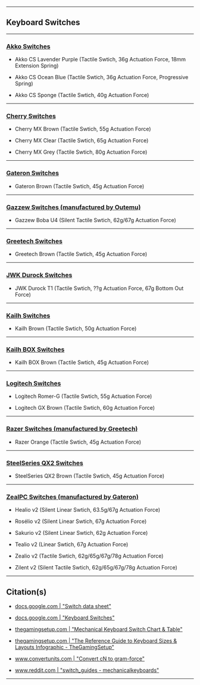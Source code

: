 <!-- https://github.com/mcavallo-git/Coding/blob/main/hardware/keyboards/keyboard-switches.md -->

***

## Keyboard Switches

***

### [Akko Switches](https://en.akkogear.com/store/switch/)

- Akko CS Lavender Purple (Tactile Swtich, 36g Actuation Force, 18mm Extension Spring)

- Akko CS Ocean Blue (Tactile Swtich, 36g Actuation Force, Progressive Spring)

- Akko CS Sponge (Tactile Swtich, 40g Actuation Force)

***

### [Cherry Switches](https://www.cherrymx.de/en/mx-original/mx-brown.html)

- Cherry MX Brown (Tactile Swtich, 55g Actuation Force)

- Cherry MX Clear (Tactile Swtich, 65g Actuation Force)

- Cherry MX Grey (Tactile Swtich, 80g Actuation Force)

***

### [Gateron Switches](https://novelkeys.xyz/products/gateron-switches)

- Gateron Brown (Tactile Swtich, 45g Actuation Force)

***

### [Gazzew Switches (manufactured by Outemu)](https://www.rgbkb.net/products/rgb-silent-tactile-switch)

- Gazzew Boba U4 (Silent Tactile Swtich, 62g/67g Actuation Force)

***

### [Greetech Switches](https://novelkeys.xyz/products/greetech-switches)

- Greetech Brown (Tactile Swtich, 45g Actuation Force)

***

### [JWK Durock Switches](https://divinikey.com/collections/jwk-durock-switches)

- JWK Durock T1 (Tactile Swtich, ??g Actuation Force, 67g Bottom Out Force)

***

### [Kailh Switches](https://novelkeys.xyz/products/kailh-switches)

- Kailh Brown (Tactile Swtich, 50g Actuation Force)

***

### [Kailh BOX Switches](https://novelkeys.xyz/products/kailh-box-switches)

- Kailh BOX Brown (Tactile Swtich, 45g Actuation Force)

***

### [Logitech Switches](https://www.logitechg.com/en-us/innovation/mechanical-switches.html)

- Logitech Romer-G (Tactile Swtich, 55g Actuation Force)

- Logitech GX Brown (Tactile Swtich, 60g Actuation Force)

***

### [Razer Switches (manufactured by Greetech)](https://www.razer.com/razer-mechanical-switches)

- Razer Orange (Tactile Swtich, 45g Actuation Force)

***

### [SteelSeries QX2 Switches](https://www.tomshardware.com/news/steelseries-apex-m750-mechanical-keyboard-qx2-switches,35233.html)

- SteelSeries QX2 Brown (Tactile Swtich, 45g Actuation Force)

***

### [ZealPC Switches (manufactured by Gateron)](https://zealpc.net/products/zilent)

- Healio v2 (Silent Linear Swtich, 63.5g/67g Actuation Force)

- Rosélio v2 (Silent Linear Swtich, 67g Actuation Force)

- Sakurio v2 (Silent Linear Swtich, 62g Actuation Force)

- Tealio v2 (Linear Swtich, 67g Actuation Force)

- Zealio v2 (Tactile Swtich, 62g/65g/67g/78g Actuation Force)

- Zilent v2 (Silent Tactile Swtich, 62g/65g/67g/78g Actuation Force)

***

## Citation(s)

- [docs.google.com  |  "Switch data sheet"](https://docs.google.com/spreadsheets/d/1_h6m9-uVLrGwdeIYT7fiMwCVT5jNkijPGHPK2jfhiRI/edit#gid=0)

- [docs.google.com  |  "Keyboard Switches"](https://docs.google.com/spreadsheets/d/161QQynxAtsbUrHK81T7RnCztNaHFYbJXSrnz8kuApJo/edit#gid=0)

- [thegamingsetup.com  |  "Mechanical Keyboard Switch Chart & Table"](https://thegamingsetup.com/gaming-keyboard/buying-guides/keyboard-switch-chart-table)

- [thegamingsetup.com  |  "The Reference Guide to Keyboard Sizes & Layouts Infographic - TheGamingSetup"](https://thegamingsetup.com/gaming-keyboard/buying-guides/keyboard-sizes)

- [www.convertunits.com  |  "Convert cN to gram-force"](https://www.convertunits.com/from/cN/to/gram-force)

- [www.reddit.com  |  "switch_guides - mechanicalkeyboards"](https://www.reddit.com/r/mechanicalkeyboards/wiki/switch_guides/#wiki_keyboard_switch_guides)

***